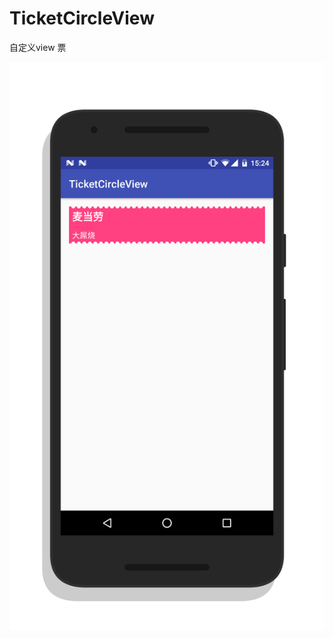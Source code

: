 # TicketCircleView
自定义view 票

![image](https://github.com/ShiTuoCheng/TicketCircleView/blob/master/app/src/main/res/drawable/WechatIMG1.png)
